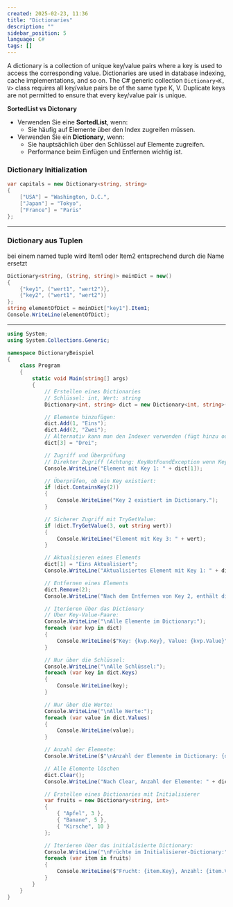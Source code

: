```yaml
---
created: 2025-02-23, 11:36
title: "Dictionaries"
description: ""
sidebar_position: 5
language: C#
tags: []
---
```

A dictionary is a collection of unique key/value pairs where a key is used to access the corresponding value. Dictionaries are used in database indexing, cache implementations, and so on.
The C# generic collection `Dictionary<K, V>` class requires all key/value pairs be of the same type K, V. Duplicate keys are not permitted to ensure that every key/value pair is unique.

**SortedList vs Dictonary**

- Verwenden Sie eine **SortedList**, wenn:
    - Sie häufig auf Elemente über den Index zugreifen müssen.
- Verwenden Sie ein **Dictionary**, wenn:
    - Sie hauptsächlich über den Schlüssel auf Elemente zugreifen.
    - Performance beim Einfügen und Entfernen wichtig ist.

### Dictionary Initialization

```csharp
var capitals = new Dictionary<string, string>
{
    ["USA"] = "Washington, D.C.",
    ["Japan"] = "Tokyo",
    ["France"] = "Paris"
};
```
---
### Dictionary aus Tuplen
bei einem named tuple wird Item1 oder Item2 entsprechend durch die Name ersetzt

```csharp
Dictionary<string, (string, string)> meinDict = new()
{
	{"key1", ("wert1", "wert2")},
	{"key2", ("wert1", "wert2")}
};
string elementOfDict = meinDict["key1"].Item1;
Console.WriteLine(elementOfDict);
```
---
```csharp
using System;
using System.Collections.Generic;

namespace DictionaryBeispiel
{
    class Program
    {
        static void Main(string[] args)
        {
            // Erstellen eines Dictionaries
            // Schlüssel: int, Wert: string
            Dictionary<int, string> dict = new Dictionary<int, string>();

            // Elemente hinzufügen:
            dict.Add(1, "Eins");
            dict.Add(2, "Zwei");
            // Alternativ kann man den Indexer verwenden (fügt hinzu oder aktualisiert vorhandene Keys):
            dict[3] = "Drei";

            // Zugriff und Überprüfung
            // Direkter Zugriff (Achtung: KeyNotFoundException wenn Key nicht existiert)
            Console.WriteLine("Element mit Key 1: " + dict[1]);

            // Überprüfen, ob ein Key existiert:
            if (dict.ContainsKey(2))
            {
                Console.WriteLine("Key 2 existiert im Dictionary.");
            }

            // Sicherer Zugriff mit TryGetValue:
            if (dict.TryGetValue(3, out string wert))
            {
                Console.WriteLine("Element mit Key 3: " + wert);
            }

            // Aktualisieren eines Elements
            dict[1] = "Eins Aktualisiert";
            Console.WriteLine("Aktualisiertes Element mit Key 1: " + dict[1]);

            // Entfernen eines Elements
            dict.Remove(2);
            Console.WriteLine("Nach dem Entfernen von Key 2, enthält dict Key 2: " + dict.ContainsKey(2));

            // Iterieren über das Dictionary
            // Über Key-Value-Paare:
            Console.WriteLine("\nAlle Elemente im Dictionary:");
            foreach (var kvp in dict)
            {
                Console.WriteLine($"Key: {kvp.Key}, Value: {kvp.Value}");
            }

            // Nur über die Schlüssel:
            Console.WriteLine("\nAlle Schlüssel:");
            foreach (var key in dict.Keys)
            {
                Console.WriteLine(key);
            }

            // Nur über die Werte:
            Console.WriteLine("\nAlle Werte:");
            foreach (var value in dict.Values)
            {
                Console.WriteLine(value);
            }

            // Anzahl der Elemente:
            Console.WriteLine($"\nAnzahl der Elemente im Dictionary: {dict.Count}");

            // Alle Elemente löschen
            dict.Clear();
            Console.WriteLine("Nach Clear, Anzahl der Elemente: " + dict.Count);

            // Erstellen eines Dictionaries mit Initialisierer
            var fruits = new Dictionary<string, int>
            {
                { "Apfel", 3 },
                { "Banane", 5 },
                { "Kirsche", 10 }
            };

            // Iterieren über das initialisierte Dictionary:
            Console.WriteLine("\nFrüchte im Initialisierer-Dictionary:");
            foreach (var item in fruits)
            {
                Console.WriteLine($"Frucht: {item.Key}, Anzahl: {item.Value}");
            }
        }
    }
}
```
